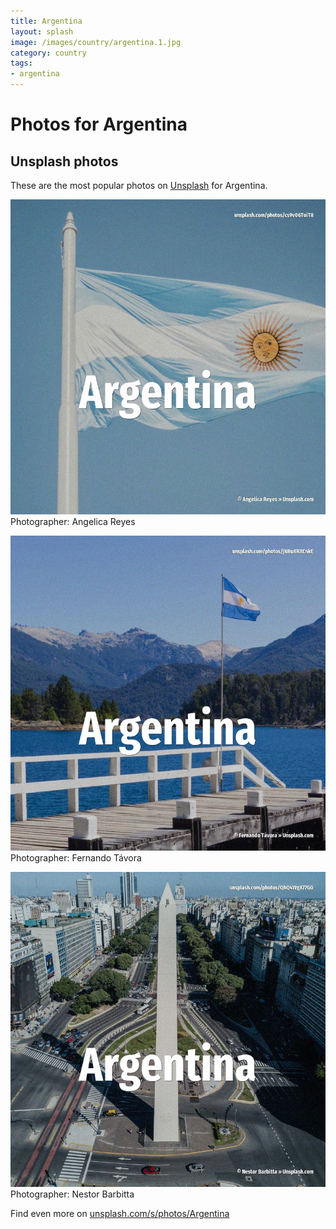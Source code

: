 ```yaml
---
title: Argentina
layout: splash
image: /images/country/argentina.1.jpg
category: country
tags:
- argentina
---
```

# Photos for Argentina
 
## Unsplash photos
These are the most popular photos on [Unsplash](https://unsplash.com) for Argentina.
 
![Argentina](/images/country/argentina.1.jpg)
Photographer:  Angelica Reyes
 
![Argentina](/images/country/argentina.2.jpg)
Photographer:  Fernando Távora
 
![Argentina](/images/country/argentina.3.jpg)
Photographer:  Nestor Barbitta
 
Find even more on [unsplash.com/s/photos/Argentina](https://unsplash.com/s/photos/Argentina)
 
